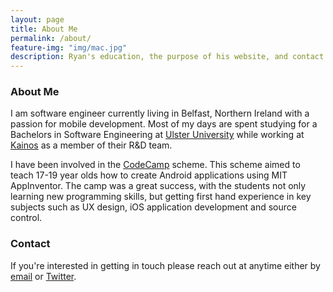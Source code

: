 ```yaml
---
layout: page
title: About Me
permalink: /about/
feature-img: "img/mac.jpg"
description: Ryan's education, the purpose of his website, and contact information.
---
```


### About Me
I am software engineer currently living in Belfast, Northern Ireland with a passion for mobile development. Most of my days are spent studying for a Bachelors in Software Engineering at [Ulster University](https://www.ulster.ac.uk/) while working at [Kainos](https://www.kainos.com/) as a member of their R&D team.

I have been involved in the [CodeCamp](http://codecamp.kainos.com/) scheme. This scheme aimed to teach 17-19 year olds how to create Android applications using MIT AppInventor. The camp was a great success, with the students not only learning new programming skills, but getting first hand experience in key subjects such as UX design, iOS application development and source control.


### Contact
If you're interested in getting in touch please reach out at anytime either by <a href="mailTo:BeckettRyan@iCloud.com">email</a> or [Twitter](https://twitter.com/Ryan_Beckett_).
